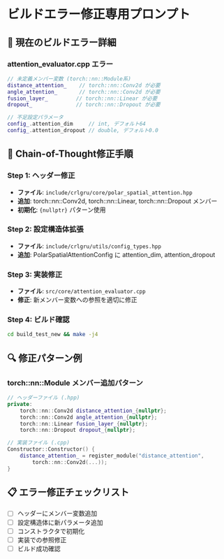 # ビルドエラー修正専用プロンプト

## 🔧 現在のビルドエラー詳細

### attention_evaluator.cpp エラー
```cpp
// 未定義メンバー変数 (torch::nn::Module系)
distance_attention_    // torch::nn::Conv2d が必要
angle_attention_       // torch::nn::Conv2d が必要  
fusion_layer_         // torch::nn::Linear が必要
dropout_              // torch::nn::Dropout が必要

// 不足設定パラメータ
config_.attention_dim     // int, デフォルト64
config_.attention_dropout // double, デフォルト0.0
```

## 🎯 Chain-of-Thought修正手順

### Step 1: ヘッダー修正
- **ファイル**: `include/crlgru/core/polar_spatial_attention.hpp`
- **追加**: torch::nn::Conv2d, torch::nn::Linear, torch::nn::Dropout メンバー
- **初期化**: `{nullptr}` パターン使用

### Step 2: 設定構造体拡張  
- **ファイル**: `include/crlgru/utils/config_types.hpp`
- **追加**: PolarSpatialAttentionConfig に attention_dim, attention_dropout

### Step 3: 実装修正
- **ファイル**: `src/core/attention_evaluator.cpp`
- **修正**: 新メンバー変数への参照を適切に修正

### Step 4: ビルド確認
```bash
cd build_test_new && make -j4
```

## 🔍 修正パターン例

### torch::nn::Module メンバー追加パターン
```cpp
// ヘッダーファイル (.hpp)
private:
    torch::nn::Conv2d distance_attention_{nullptr};
    torch::nn::Conv2d angle_attention_{nullptr};
    torch::nn::Linear fusion_layer_{nullptr};
    torch::nn::Dropout dropout_{nullptr};

// 実装ファイル (.cpp)  
Constructor::Constructor() {
    distance_attention_ = register_module("distance_attention", 
        torch::nn::Conv2d(...));
}
```

## 📋 エラー修正チェックリスト
- [ ] ヘッダーにメンバー変数追加
- [ ] 設定構造体に新パラメータ追加  
- [ ] コンストラクタで初期化
- [ ] 実装での参照修正
- [ ] ビルド成功確認
